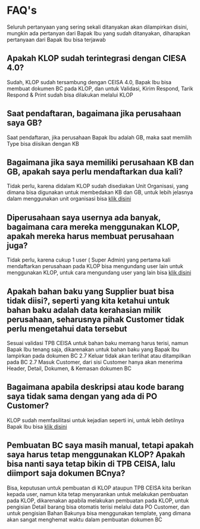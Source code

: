# FAQ's
Seluruh pertanyaan yang sering sekali ditanyakan akan dilampirkan disini, mungkin ada pertanyan dari Bapak Ibu yang sudah ditanyakan, diharapkan pertanyaan dari Bapak Ibu bisa terjawab

## Apakah KLOP sudah terintegrasi dengan CIESA 4.0?
Sudah, KLOP sudah tersambung dengan CEISA 4.0, Bapak Ibu bisa membuat dokumen BC pada KLOP, dan untuk Validasi, Kirim Respond, Tarik Respond & Print sudah bisa dilakukan melalui KLOP

## Saat pendaftaran, bagaimana jika perusahaan saya GB?
Saat pendaftaran, jika perusahaan Bapak Ibu adalah GB, maka saat memilih Type bisa diisikan dengan KB

## Bagaimana jika saya memiliki perusahaan KB dan GB, apakah saya perlu mendaftarkan dua kali?
Tidak perlu, karena didalam KLOP sudah disediakan Unit Organisasi, yang dimana bisa digunakan untuk membedakan KB dan GB, untuk lebih jelasnya dalam menggunakan unit organisasi bisa [klik disini](https://app.klearance.online/)

## Diperusahaan saya usernya ada banyak, bagaimana cara mereka menggunakan KLOP, apakah mereka harus membuat perusahaan juga?
Tidak perlu, karena cukup 1 user ( Super Admin) yang pertama kali mendaftarkan perusahaan pada KLOP bisa mengundang user lain untuk menggunakan KLOP, untuk cara mengundang user yang lain bisa [klik disini](https://app.klearance.online/)

## Apakah bahan baku yang Supplier buat bisa tidak diisi?, seperti yang kita ketahui untuk bahan baku adalah data kerahasian milik perusahaan, seharusnya pihak Customer tidak perlu mengetahui data tersebut
Sesuai validasi TPB CEISA untuk bahan baku memang harus terisi, namun Bapak Ibu tenang saja, dikarenakan untuk bahan baku yang Bapak Ibu lampirkan pada dokumen BC 2.7 Keluar tidak akan terlihat atau ditampilkan pada BC 2.7 Masuk Customer, dari sisi Customer hanya akan menerima Header, Detail, Dokumen, & Kemasan dokumen BC

## Bagaimana apabila deskripsi atau kode barang saya tidak sama dengan yang ada di PO Customer?
KLOP sudah memfasilitasi untuk kejadian seperti ini, untuk lebih detilnya Bapak Ibu bisa [klik disini](https://app.klearance.online/)

## Pembuatan BC saya masih manual, tetapi apakah saya harus tetap menggunakan KLOP? Apakah bisa nanti saya tetap bikin di TPB CEISA, lalu diimport saja dokumen BCnya?
Bisa, keputusan untuk pembuatan di KLOP ataupun TPB CEISA kita berikan kepada user, namun kita tetap menyarankan untuk melakukan pembuatan pada KLOP, dikarenakan apabila melakukan pembuatan pada KLOP, untuk pengisian Detail barang bisa otomatis terisi melalui data PO Customer, dan untuk pengisian Bahan Bakunya bisa menggunakan template, yang dimana akan sangat menghemat waktu dalam pembuatan dokumen BC